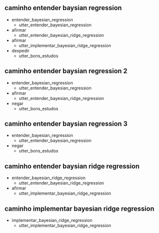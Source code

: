 ## caminho entender baysian regression
* entender_bayesian_regression
    - utter_entender_bayesian_regression
* afirmar
    - utter_entender_bayesian_ridge_regression
* afirmar
    - utter_implementar_bayesian_ridge_regression
* despedir
    - utter_bons_estudos

## caminho entender baysian regression 2
* entender_bayesian_regression
    - utter_entender_bayesian_regression
* afirmar
    - utter_entender_bayesian_ridge_regression
* negar
    - utter_bons_estudos

## caminho entender baysian regression 3
* entender_bayesian_regression
    - utter_entender_bayesian_regression
* negar
    - utter_bons_estudos

## caminho entender baysian ridge regression
* entender_bayesian_ridge_regression
    - utter_entender_bayesian_ridge_regression
* afirmar
    - utter_implementar_bayesian_ridge_regression

## caminho implementar bayesian ridge regression
* implementar_bayesian_ridge_regression
    - utter_implementar_bayesian_ridge_regression
